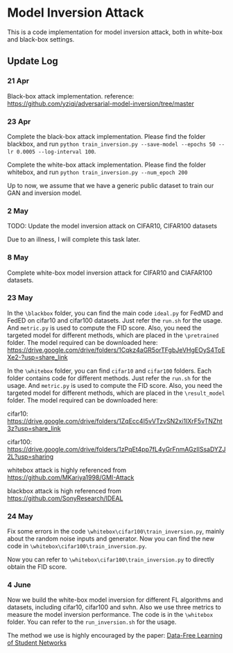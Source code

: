 # Model Inversion Attack
This is a code implementation for model inversion attack, both in white-box and black-box settings.

## Update Log
### 21 Apr
Black-box attack implementation. reference: https://github.com/yziqi/adversarial-model-inversion/tree/master 

### 23 Apr
Complete the black-box attack implementation. Please find the folder blackbox, and run `python train_inversion.py --save-model --epochs 50 --lr 0.0005 --log-interval 100`.

Complete the white-box attack implementation. Please find the folder whitebox, and run `python train_inversion.py --num_epoch 200`

Up to now, we assume that we have a generic public dataset to train our GAN and inversion model.


### 2 May
TODO: Update the model inversion attack on CIFAR10, CIFAR100 datasets

Due to an illness, I will complete this task later.

### 8 May
Complete white-box model inversion attack for CIFAR10 and CIAFAR100 datasets.

### 23 May
In the `\blackbox` folder, you can find the main code `ideal.py` for FedMD and FedED on cifar10 and cifar100 datasets. Just refer the `run.sh` for the usage. And `metric.py` is used to compute the FID score. Also, you need the targeted model for different methods, which are placed in the `\pretrained` folder. The model required can be downloaded here: https://drive.google.com/drive/folders/1Cqkz4aGR5orTFgbJeVHgEOyS4ToEXe2-?usp=share_link

In the `\whitebox` folder, you can find `cifar10` and `cifar100` folders. Each folder contains code for different methods. Just refer the `run.sh` for the usage. And `metric.py` is used to compute the FID score. Also, you need the targeted model for different methods, which are placed in the `\result_model` folder. The model required can be downloaded here: 

cifar10: https://drive.google.com/drive/folders/1ZqEcc4I5vVTzvSN2xi1IXrF5vTNZht3z?usp=share_link

cifar100: https://drive.google.com/drive/folders/1zPqEt4pp7fL4yGrFnmAGzIlSsaDYZJ2L?usp=sharing

whitebox attack is highly referenced from https://github.com/MKariya1998/GMI-Attack

blackbox attack is high referenced from https://github.com/SonyResearch/IDEAL


### 24 May
Fix some errors in the code `\whitebox\cifar100\train_inversion.py`, mainly about the random noise inputs and generator. Now you can find the new code in `\whitebox\cifar100\train_inversion.py`. 

Now you can refer to `\whitebox\cifar100\train_inversion.py` to directly obtain the FID score.

### 4 June
Now we build the white-box model inversion for different FL algorithms and datasets, including cifar10, cifar100 and svhn. Also we use three metrics to measure the model inversion performance. The code is in the `\whitebox` folder. You can refer to the `run_inversion.sh` for the usage.

The method we use is highly encouraged by the paper: [Data-Free Learning of Student Networks](https://arxiv.org/abs/1904.01186)
